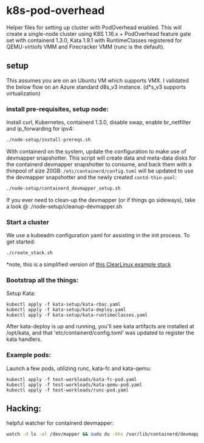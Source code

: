 # k8s-pod-overhead

Helper files for setting up cluster with PodOverhead enabled. This will create a single-node cluster using K8S 1.16.x + PodOverhead feature gate set with containerd 1.3.0, Kata 1.9.1 with RuntimeClasses registered for QEMU-virtiofs VMM and Firecracker VMM (runc is the default). 

## setup

This assumes you are on an Ubuntu VM which supports VMX. I validated the below flow on an Azure standard d8s_v3 instance. (d*s_v3 supports virtualization)

### install pre-requisites, setup node:


Install curl, Kubernetes, containerd 1.3.0, disable swap, enable br_netfilter and ip_forwarding for ipv4:
```bash 
./node-setup/install-prereqs.sh
```

With containerd on the system, update the configuration to make use of devmapper snapshotter. This script will create data and meta-data disks for the containerd devmapper snapshotter to consume, and back them with a thinpool of size 20GB. ```/etc/containerd/config.toml``` will be updated to use the devmapper snapshotter and the newly created `contd-thin-pool`:

```bash
./node-setup/containerd_devmapper_setup.sh
```

If you ever need to clean-up the devmapper (or if things go sideways), take a look @ ./node-setup/cleanup-devmapper.sh

### Start a cluster

We use a kubeadm configuration yaml for assisting in the init process.  To get started:
```bash
./create_stack.sh
```

*note, this is a simplified version of [this ClearLinux example stack](https://github.com/clearlinux/cloud-native-setup/tree/master/clr-k8s-examples)

### Bootstrap all the things:

Setup Kata:
```
kubectl apply -f kata-setup/kata-rbac.yaml
kubectl apply -f kata-setup/kata-deploy.yaml
kubectl apply -f kata-setup/kata-runtimeclasses.yaml
```

After kata-deploy is up and running, you'll see kata artifacts are installed at /opt/kata, and that 'etc/containerd/config.toml' was updated to register the kata handlers.

### Example pods:

Launch a few pods, utilizing runc, kata-fc and kata-qemu:

```
kubectl apply -f test-workloads/kata-fc-pod.yaml
kubectl apply -f test-workloads/kata-qemu-pod.yaml
kubectl apply -f test-workloads/runc-pod.yaml
```



## Hacking:

helpful watcher for containerd devmapper:
```bash
watch -d ls -al /dev/mapper && sudo du -khs /var/lib/containerd/devmapper/*
```

